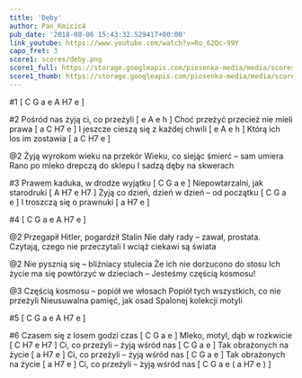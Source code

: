 ```yaml
---
title: 'Dęby'
author: Pan_Kmicic4
pub_date: '2018-08-06 15:43:32.529417+00:00'
link_youtube: https://www.youtube.com/watch?v=Ro_62Qc-99Y
capo_fret: 3
score1: scores/deby.png
score1_full: https://storage.googleapis.com/piosenka-media/media/scores/deby.png
score1_thumb: https://storage.googleapis.com/piosenka-media/media/scores/deby.png.180x0_q85_upscale.png
---
```


#1
[ C G a e A H7 e ]

#2
Pośród nas żyją ci, co przeżyli [ e A e h ]
Choć przeżyć przecież nie mieli prawa [ a C H7 e ]
I jeszcze cieszą się z każdej chwili [ e A e h ]
Którą ich los im zostawia [ a C H7 e ]

@2
Żyją wyrokom wieku na przekór
Wieku, co siejąc śmierć – sam umiera
Rano po mleko drepczą do sklepu
I sadzą dęby na skwerach

#3
Prawem kaduka, w drodze wyjątku [ C G a e ]
Niepowtarzalni, jak starodruki [ A H7 e H7 ]
Żyją co dzień, dzień w dzień – od początku [ C G a e ]
I troszczą się o prawnuki [ a H7 e ]

#4
[ C G a e A H7 e ]

@2
Przegapił Hitler, pogardził Stalin
Nie dały rady – zawał, prostata.
Czytają, czego nie przeczytali
I wciąż ciekawi są świata

@2
Nie pysznią się – bliźniacy stulecia
Że ich nie dorzucono do stosu
Ich życie ma się powtórzyć w dzieciach
– Jesteśmy częścią kosmosu!

@3
Częścią kosmosu – popiół we włosach
Popiół tych wszystkich, co nie przeżyli
Nieusuwalna pamięć, jak osad
Spalonej kolekcji motyli

#5
[ C G a e A H7 e ]

#6
Czasem się z losem godzi czas [ C G a e ]
Mleko, motyl, dąb w rozkwicie [ C H7 e H7 ]
Ci, co przeżyli – żyją wśród nas [ C G a e ]
Tak obrażonych na życie [ a H7 e ]
Ci, co przeżyli – żyją wśród nas [ C G a e ]
Tak obrażonych na życie [ a H7 e ]
Ci, co przeżyli – żyją wśród nas [ C G a e ( a H7 e ) ]